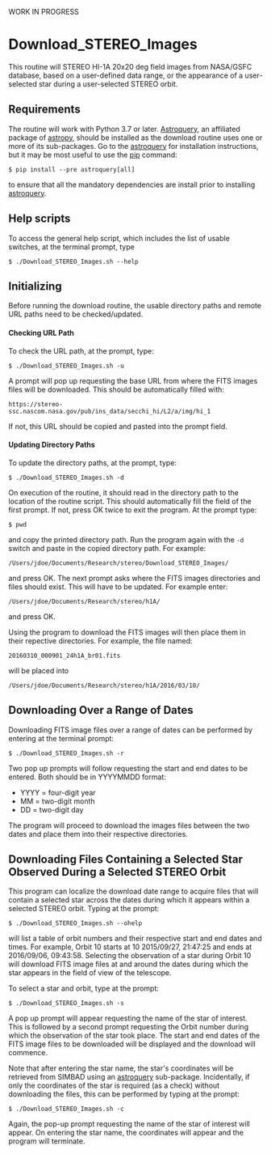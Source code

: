 WORK IN PROGRESS

# Download_STEREO_Images
This routine will STEREO HI-1A 20x20 deg field images from NASA/GSFC database, based on a user-defined data range, or the appearance of a user-selected star during a user-selected STEREO orbit.

## Requirements

The routine will work with Python 3.7 or later. [Astroquery](https://github.com/astropy/astroquery/), an affiliated package of [astropy](http://www.astropy.org/), should be installed as the download routine uses one or more of its sub-packages. Go to the [astroquery](https://github.com/astropy/astroquery/) for installation instructions, but it may be most useful to use the [pip](https://pypi.python.org/pypi/pip) command:

    $ pip install --pre astroquery[all]


to ensure that all the mandatory dependencies are install prior to installing [astroquery](https://github.com/astropy/astroquery/).

## Help scripts

To access the general help script, which includes the list of usable switches, at the terminal prompt, type

    $ ./Download_STEREO_Images.sh --help


## Initializing

Before running the download routine, the usable directory paths and remote URL paths need to be checked/updated.

#### Checking URL Path

To check the URL path, at the prompt, type:

    $ ./Download_STEREO_Images.sh -u


A prompt will pop up requesting the base URL from where the FITS images files will be downloaded. This should be automatically filled with:

`https://stereo-ssc.nascom.nasa.gov/pub/ins_data/secchi_hi/L2/a/img/hi_1`

If not, this URL should be copied and pasted into the prompt field.

#### Updating Directory Paths

To update the directory paths, at the prompt, type:

    $ ./Download_STEREO_Images.sh -d


On execution of the routine, it should read in the directory path to the location of the routine script. This should automatically fill the field of the first prompt. If not, press OK twice to exit the program. At the prompt type:

    $ pwd


and copy the printed directory path. Run the program again with the ``-d`` switch and paste in the copied directory path. For example:

`/Users/jdoe/Documents/Research/stereo/Download_STEREO_Images/`

and press OK. The next prompt asks where the FITS images directories and files should exist. This will have to be updated. For example enter:

`/Users/jdoe/Documents/Research/stereo/h1A/`

and press OK.

Using the program to download the FITS images will then place them in their repective directories. For example, the file named:

`20160310_000901_24h1A_br01.fits`

will be placed into

`/Users/jdoe/Documents/Research/stereo/h1A/2016/03/10/`


## Downloading Over a Range of Dates

Downloading FITS image files over a range of dates can be performed by entering at the terminal prompt:

    $ ./Download_STEREO_Images.sh -r


Two pop up prompts will follow requesting the start and end dates to be entered. Both should be in YYYYMMDD format:
- YYYY = four-digit year
- MM   = two-digit month
- DD   = two-digit day

The program will proceed to download the images files between the two dates and place them into their respective directories.



## Downloading Files Containing a Selected Star Observed During a Selected STEREO Orbit

This program can localize the download date range to acquire files that will contain a selected star across the dates during which it appears within a selected STEREO orbit. Typing at the prompt:

    $ ./Download_STEREO_Images.sh --ohelp


will list a table of orbit numbers and their respective start and end dates and times. For example, Orbit 10 starts at 10 2015/09/27, 21:47:25 and ends at 2016/09/06, 09:43:58. Selecting the observation of a star during Orbit 10 will download FITS image files at and around the dates during which the star appears in the field of view of the telescope.

To select a star and orbit, type at the prompt:

    $ ./Download_STEREO_Images.sh -s


A pop up prompt will appear requesting the name of the star of interest. This is followed by a second prompt requesting the Orbit number during which the observation of the star took place. The start and end dates of the FITS image files to be downloaded will be displayed and the download will commence.

Note that after entering the star name, the star's coordinates will be retrieved from SIMBAD using an [astroquery](https://github.com/astropy/astroquery/) sub-package. Incidentally, if only the coordinates of the star is required (as a check) without downloading the files, this can be performed by typing at the prompt:

    $ ./Download_STEREO_Images.sh -c


Again, the pop-up prompt requesting the name of the star of interest will appear. On entering the star name, the coordinates will appear and the program will terminate.
